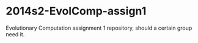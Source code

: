 2014s2-EvolComp-assign1
=======================

Evolutionary Computation assignment 1 repository, should a certain group need it.
